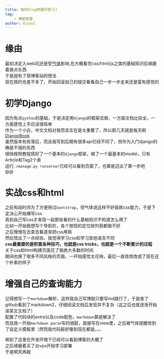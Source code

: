 ```yaml
---
title: 我的blog搭建历程(1)
tag:
    - 博客搭建
author: disoul
---
```


# 缘由
最初决定入web坑还是受<a href="http://github.com/xen0n">气体</a>影响,在大概看完css/html/js之类的基础知识后琢磨着做点东西  
于是就有了搭博客站的想法  
现在搭的也差不多了，开始回滚自己的提交看看自己一步一步走来还是蛮有感觉的  

# 初学Django
因为有点`python`的基础，于是决定用`django`的框架去做，一方面文档比较全，一方面感觉上手应该很简单  
作为一个小白，中文文档对我而言实在是太重要了，所以那几天就是每天刷<a href="http://djangobook.py3k.cn/2.0/">DjangoBook</a>  
虽然版本有些落后，而且我写到后期有很多api已经不同了，但作为入门django的确是不错的东西  
很快按照教程搭好了一个基本的`django`框架，做了一个最基本的model，只有Article和Tag2个表  
运行`./manage.py runserver`已经可以看到页面了，也算是迈出了第一步吧  
@@
# 实战css和html
之前有段时间为了方便用过`bootstrap`，但气体说这样不好锻炼css能力，于是下定决心开始裸写css  
真到自己写css才发现一起那些看的什么基础知识不知道怎么用了  
比如一开始我想写个导航栏，各个按钮的定位排列我都做不好  
之后慢慢在去查去看逐渐把css用熟  
然后悟出了一点经验，我觉得学习css和学习其他语言不同  
<b>css最重要的是积累各种技巧，也就是css tricks，也就是一个不断累计的过程</b>  
关于css和html构建页面花了我绝大多数的时间  
期间也换了很多不同风格的页面，一开始感觉太花哨，最后一直改改改成了现在这个朴素的样子  

# 增强自己的查询能力
记得想写一个`markdown`解析，这样我自己写博就只要写md就行了，于是查了github看到了markdown2，仔细阅读文档后发现并不复杂（这之后也就逐渐开始读英文文档了）  
配置了代码块的extre以及code配色，`markdown`算是解决了  
而且我一开始`markdown parse`写的很脏，直接写在view里，之后被气体提醒改到了自定义模板里（然而我代码脏好像到现在都是。。。  
  
嘛到了这里在开发环境下已经可以看到博客的大概了  
之后琢磨着买了台vps开始学习部署  
于是明天再敲  
